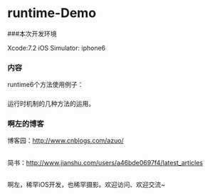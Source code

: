# runtime-Demo
###本次开发环境

Xcode:7.2 
iOS Simulator: iphone6
### 内容

runtime6个方法使用例子：

###
运行时机制的几种方法的运用。

### 啊左的博客

博客园：http://www.cnblogs.com/azuo/
##
简书：http://www.jianshu.com/users/a46bde0697f4/latest_articles
##
啊左，稀罕iOS开发，也稀罕摄影。欢迎访问、欢迎交流~
